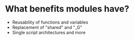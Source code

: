 # What benefits modules have?
- Reusability of functions and variables
- Replacement of "shared" and "_G"
- Single script architectures and more